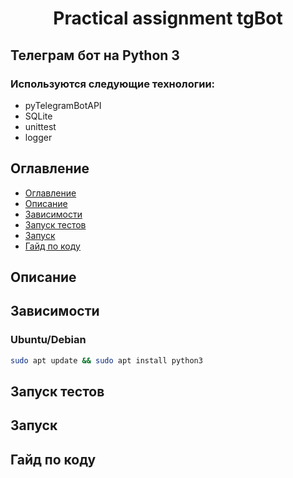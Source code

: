 <h1 align="center">Practical assignment tgBot</h1>

## Телеграм бот на Python 3

### Используются следующие технологии:
+ pyTelegramBotAPI
+ SQLite
+ unittest
+ logger

## Оглавление

+ [Оглавление](#оглавление)
+ [Описание](#описание)
+ [Зависимости](#зависимости)
+ [Запуск тестов](#запуск_тестов)
+ [Запуск](#запуск)
+ [Гайд по коду](#гайд_по_коду)

## Описание


## Зависимости
### Ubuntu/Debian
```bash
sudo apt update && sudo apt install python3 
```

## Запуск тестов


## Запуск


## Гайд по коду

